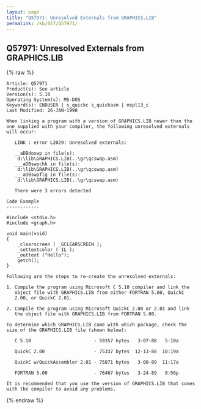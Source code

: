 ```yaml
---
layout: page
title: "Q57971: Unresolved Externals from GRAPHICS.LIB"
permalink: /kb/057/Q57971/
---
```


## Q57971: Unresolved Externals from GRAPHICS.LIB

{% raw %}

	Article: Q57971
	Product(s): See article
	Version(s): 5.10
	Operating System(s): MS-DOS
	Keyword(s): ENDUSER | s_quickc s_quickasm | mspl13_c
	Last Modified: 26-JAN-1990
	
	When linking a program with a version of GRAPHICS.LIB newer than the
	one supplied with your compiler, the following unresolved externals
	will occur:
	
	   LINK : error L2029: Unresolved externals:
	
	   __aDBdoswp in file(s):
	    d:\lib\GRAPHICS.LIB(..\gr\qcswap.asm)
	   ___aDBswpchk in file(s):
	    d:\lib\GRAPHICS.LIB(..\gr\qcswap.asm)
	   ___aDBswpflg in file(s):
	    d:\lib\GRAPHICS.LIB(..\gr\qcswap.asm)
	
	   There were 3 errors detected
	
	Code Example
	------------
	
	#include <stdio.h>
	#include <graph.h>
	
	void main(void)
	{
	    _clearscreen ( _GCLEARSCREEN );
	    _settextcolor ( 1L );
	    _outtext ("Hello");
	    getch();
	}
	
	Following are the steps to re-create the unresolved externals:
	
	1. Compile the program using Microsoft C 5.10 compiler and link the
	   object file with GRAPHICS.LIB from either FORTRAN 5.00, QuickC
	   2.00, or QuickC 2.01.
	
	2. Compile the program using Microsoft QuickC 2.00 or 2.01 and link
	   the object file with GRAPHICS.LIB from FORTRAN 5.00.
	
	To determine which GRAPHICS.LIB came with which package, check the
	size of the GRAPHICS.LIB file (shown below):
	
	   C 5.10                       - 59357 bytes   3-07-88   5:10a
	
	   QuickC 2.00                  - 75337 bytes  12-13-88  10:19a
	
	   QuickC w/QuickAssembler 2.01 - 75871 bytes   3-08-89  11:17a
	
	   FORTRAN 5.00                 - 76467 bytes   3-24-89   8:56p
	
	It is recommended that you use the version of GRAPHICS.LIB that comes
	with the compiler to avoid any problems.

{% endraw %}
